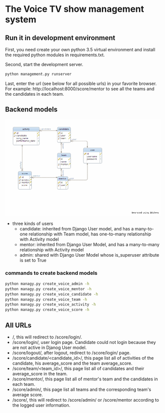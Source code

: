 # The Voice TV show management system

## Run it in development environment

First, you need create your own python 3.5 virtual environment and install the required python modules in requirements.txt.

Second, start the development server.
```sh
python management.py runserver
```

Last, enter the url (see below for all possible urls) in your favorite browser. For example: http://localhost:8000/score/mentor to see all the teams and the candidates in each team.

## Backend models
![Image](./backend_models.gif)

* three kinds of users
    - candidate: inherited from Django User model, and has a many-to-one relationship with Team model, has one-to-many relationship with Activity model
    - mentor: inherited from Django User Model, and has a many-to-many relationship with Activity model
    - admin: shared with Django User Model whose is_superuser attribute is set to True

### commands to create backend models
```sh
python managy.py create_voice_admin -h
python managy.py create_voice_mentor -h
python managy.py create_voice_candidate -h
python managy.py create_voice_team -h
python managy.py create_voice_activity -h
python managy.py create_voice_score -h
```
## All URLs
* /, this will redirect to /score/login/.
* /score/login/, user login page. Candidate could not login because they are not active in Djanog User model.
* /score/logout/, after logout, redirect to /score/login/ page.
* /score/candidate/<candidate_id>/, this page list all of activities of the candidate, his average_score and the team average_score.
* /score/team/<team_id>/, this page list all of candidates and their average_score in the team.
* /score/mentor/, this page list all of mentor's team and the candidates in each team.
* /score/admin/, this page list all teams and the corresponding team's average score.
* /score/, this will redirect to /score/admin/ or /score/mentor according to the logged user information.
